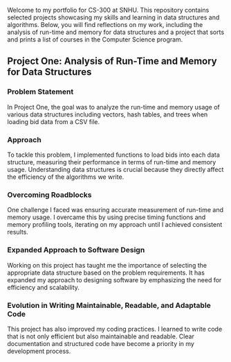 
Welcome to my portfolio for CS-300 at SNHU. This repository contains selected projects showcasing my skills and learning in data structures and algorithms. Below, you will find reflections on my work, including the analysis of run-time and memory for data structures and a project that sorts and prints a list of courses in the Computer Science program.

## Project One: Analysis of Run-Time and Memory for Data Structures

### Problem Statement
In Project One, the goal was to analyze the run-time and memory usage of various data structures including vectors, hash tables, and trees when loading bid data from a CSV file.

### Approach
To tackle this problem, I implemented functions to load bids into each data structure, measuring their performance in terms of run-time and memory usage. Understanding data structures is crucial because they directly affect the efficiency of the algorithms we write.

### Overcoming Roadblocks
One challenge I faced was ensuring accurate measurement of run-time and memory usage. I overcame this by using precise timing functions and memory profiling tools, iterating on my approach until I achieved consistent results.

### Expanded Approach to Software Design
Working on this project has taught me the importance of selecting the appropriate data structure based on the problem requirements. It has expanded my approach to designing software by emphasizing the need for efficiency and scalability.

### Evolution in Writing Maintainable, Readable, and Adaptable Code
This project has also improved my coding practices. I learned to write code that is not only efficient but also maintainable and readable. Clear documentation and structured code have become a priority in my development process.
